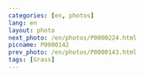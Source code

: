 ```yaml
---
categories: [en, photos]
lang: en
layout: photo
next_photo: /en/photos/P0000224.html
picname: P0000142
prev_photo: /en/photos/P0000143.html
tags: [Grass]
---
```

